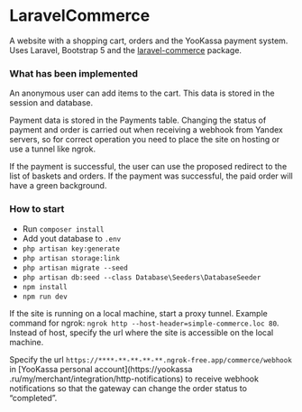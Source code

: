 # LaravelCommerce
A website with a shopping cart, orders and the YooKassa payment system. Uses Laravel, Bootstrap 5 and the [laravel-commerce](https://github.com/Yiddishe-Kop/laravel-commerce) package.

### What has been implemented
An anonymous user can add items to the cart. This data is stored in the session and database.

Payment data is stored in the Payments table. Changing the status of payment and order is carried out when receiving a webhook from Yandex servers, so for correct operation you need to place the site on hosting or use a tunnel like ngrok.

If the payment is successful, the user can use the proposed redirect to the list of baskets and orders. If the payment was successful, the paid order will have a green background.

### How to start
-   Run  `composer install`
-   Add yout database to  `.env`
-   `php artisan key:generate`
-   `php artisan storage:link`
-   `php artisan migrate --seed`
-   `php artisan db:seed --class Database\Seeders\DatabaseSeeder`
-   `npm install`
-   `npm run dev`


If the site is running on a local machine, start a proxy tunnel. Example command for ngrok: ```ngrok http --host-header=simple-commerce.loc 80```. Instead of host, specify the url where the site is accessible on the local machine.

Specify the url ```https://****-**-**-**-**.ngrok-free.app/commerce/webhook``` in [YooKassa personal account](https://yookassa .ru/my/merchant/integration/http-notifications) to receive webhook notifications so that the gateway can change the order status to “completed”.
